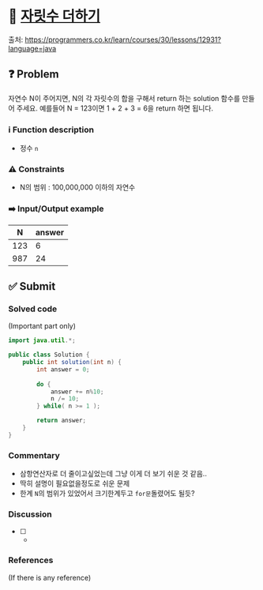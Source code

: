 # :bookmark_tabs: [자릿수 더하기][title]
출처: https://programmers.co.kr/learn/courses/30/lessons/12931?language=java

## :question: Problem
자연수 N이 주어지면, N의 각 자릿수의 합을 구해서 return 하는 solution 함수를 만들어 주세요.
예를들어 N = 123이면 1 + 2 + 3 = 6을 return 하면 됩니다.

### :information_source: Function description
- 정수 `n`

### :warning: Constraints
- N의 범위 : 100,000,000 이하의 자연수

### :arrow_right: Input/Output example
| N   | answer |
| --- | ------ |
| 123 | 6      |
| 987 | 24     |

## :white_check_mark: Submit
### Solved code
(Important part only)
``` java
import java.util.*;

public class Solution {
    public int solution(int n) {
        int answer = 0;
        
        do {
            answer += n%10;
            n /= 10;
        } while( n >= 1 );

        return answer;
    }
}
```
### Commentary
- 삼항연산자로 더 줄이고싶었는데 그냥 이게 더 보기 쉬운 것 같음..
- 딱히 설명이 필요없을정도로 쉬운 문제
- 한계 `N`의 범위가 있었어서 크기한계두고 `for문`돌렸어도 될듯?

### Discussion
- [ ] -

### References
(If there is any reference)

[title]: https://programmers.co.kr/learn/courses/30/lessons/12931?language=java